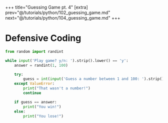 +++
title="Guessing Game pt. 4"
[extra]
prev="@/tutorials/python/102_guessing_game.md"
next="@/tutorials/python/104_guessing_game.md"
+++

# Defensive Coding

```py
from random import randint

while input('Play game? y/n: ').strip().lower() == 'y':
    answer = randint(1, 100)

    try:
        guess = int(input('Guess a number between 1 and 100: ').strip())
    except ValueError:
        print("That wasn't a number!")
        continue

    if guess == answer:
        print("You win!")
    else:
        print("You lose!")
```
